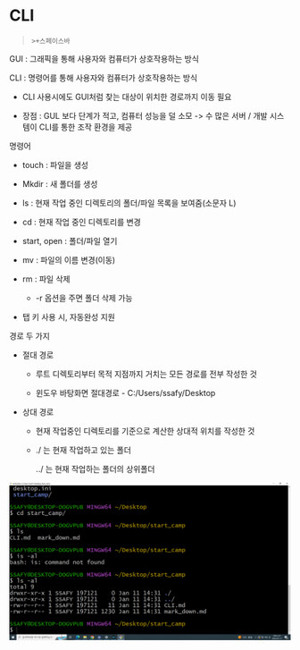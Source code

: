 # CLI

> `>+스페이스바`

GUI : 그래픽을 통해 사용자와 컴퓨터가 상호작용하는 방식

CLI : 명령어를 통해 사용자와 컴퓨터가 상호작용하는 방식

- CLI 사용시에도  GUI처럼 찾는 대상이 위치한 경로까지 이동 필요

- 장점 : GUL 보다 단계가 적고, 컴퓨터 성능을 덜 소모 -> 수 많은 서버 / 개발 시스템이 CLI를 통한 조작 환경을 제공

명령어

- touch : 파일을 생성

- Mkdir : 새 폴더를 생성

- ls : 현재 작업 중인 디렉토리의 폴더/파일 목록을 보여줌(소문자 L)

- cd : 현재 작업 중인 디렉토리를 변경

- start, open : 폴더/파일 열기

- mv : 파일의 이름 변경(이동)

- rm : 파일 삭제
  
  - -r 옵션을 주면 폴더 삭제 가능

- 탭 키 사용 시, 자동완성 지원

경로 두 가지

- 절대 경로
  
  - 루트 디렉토리부터 목적 지점까지 거치는 모든 경로를 전부 작성한 것
  
  - 윈도우 바탕화면 절대경로 - C:/Users/ssafy/Desktop

- 상대 경로
  
  - 현재 작업중인 디렉토리를 기준으로 계산한 상대적 위치를 작성한 것
  
  - ./ 는 현재 작업하고 있는 폴더
    
    ../ 는 현재 작업하는 폴더의 상위폴더

![](CLI_assets/2023-01-11-14-57-46-image.png)
